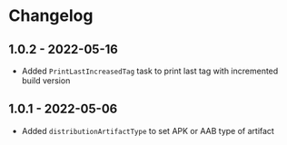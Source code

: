 # Changelog

## 1.0.2 - 2022-05-16

* Added `PrintLastIncreasedTag` task to print last tag with incremented build version 


## 1.0.1 - 2022-05-06

* Added `distributionArtifactType` to set APK or AAB type of artifact

